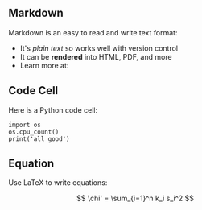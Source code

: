 
## Markdown

Markdown is an easy to read and write text format:

- It's _plain text_ so works well with version control
- It can be **rendered** into HTML, PDF, and more
- Learn more at:

## Code Cell

Here is a Python code cell:

```{python}
import os
os.cpu_count()
print('all good')
```

## Equation

Use LaTeX to write equations:

$$
\chi' = \sum_{i=1}^n k_i s_i^2
$$
